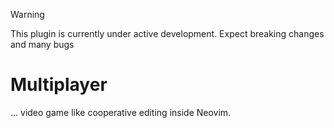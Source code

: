 > [!WARNING]
> This plugin is currently under active development. Expect breaking changes and many bugs

# Multiplayer

... video game like cooperative editing inside Neovim.
